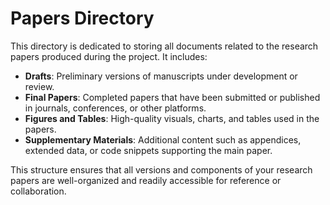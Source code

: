 # Papers Directory

This directory is dedicated to storing all documents related to the research papers produced during the project. It includes:

- **Drafts**: Preliminary versions of manuscripts under development or review.
- **Final Papers**: Completed papers that have been submitted or published in journals, conferences, or other platforms.
- **Figures and Tables**: High-quality visuals, charts, and tables used in the papers.
- **Supplementary Materials**: Additional content such as appendices, extended data, or code snippets supporting the main paper.

This structure ensures that all versions and components of your research papers are well-organized and readily accessible for reference or collaboration.
